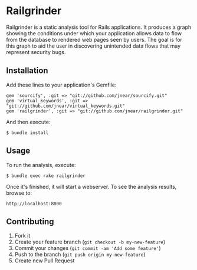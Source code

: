 # Railgrinder

Railgrinder is a static analysis tool for Rails applications. It
produces a graph showing the conditions under which your application
allows data to flow from the database to rendered web pages seen by
users. The goal is for this graph to aid the user in discovering
unintended data flows that may represent security bugs.

## Installation

Add these lines to your application's Gemfile:

    gem 'sourcify', :git => "git://github.com/jnear/sourcify.git"
    gem 'virtual_keywords', :git => "git://github.com/jnear/virtual_keywords.git"
    gem 'railgrinder', :git => "git://github.com/jnear/railgrinder.git"

And then execute:

    $ bundle install

## Usage

To run the analysis, execute:

    $ bundle exec rake railgrinder

Once it's finished, it will start a webserver. To see the analysis
results, browse to:

    http://localhost:8000

## Contributing

1. Fork it
2. Create your feature branch (`git checkout -b my-new-feature`)
3. Commit your changes (`git commit -am 'Add some feature'`)
4. Push to the branch (`git push origin my-new-feature`)
5. Create new Pull Request
